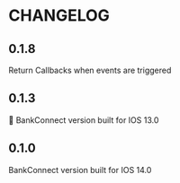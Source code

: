 #  CHANGELOG

## 0.1.8

Return Callbacks when events are triggered


## 0.1.3

BankConnect version built for IOS 13.0


## 0.1.0

BankConnect version built for IOS 14.0
